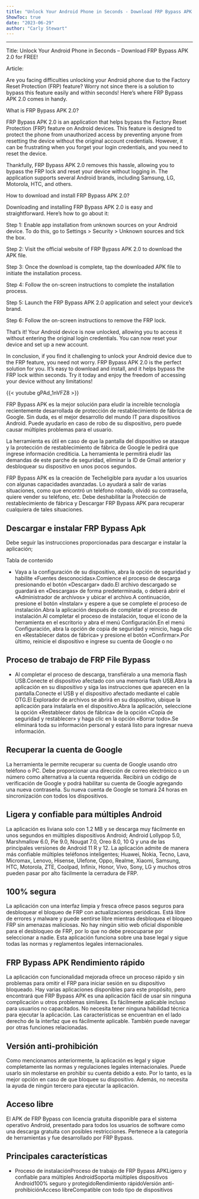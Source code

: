 ```yaml
---
title: "Unlock Your Android Phone in Seconds - Download FRP Bypass APK 2.0 for FREE!"
ShowToc: true 
date: "2023-06-29"
author: "Carly Stewart"
---
```

*****
Title: Unlock Your Android Phone in Seconds – Download FRP Bypass APK 2.0 for FREE!

Article:

Are you facing difficulties unlocking your Android phone due to the Factory Reset Protection (FRP) feature? Worry not since there is a solution to bypass this feature easily and within seconds! Here’s where FRP Bypass APK 2.0 comes in handy.

What is FRP Bypass APK 2.0?

FRP Bypass APK 2.0 is an application that helps bypass the Factory Reset Protection (FRP) feature on Android devices. This feature is designed to protect the phone from unauthorized access by preventing anyone from resetting the device without the original account credentials. However, it can be frustrating when you forget your login credentials, and you need to reset the device.

Thankfully, FRP Bypass APK 2.0 removes this hassle, allowing you to bypass the FRP lock and reset your device without logging in. The application supports several Android brands, including Samsung, LG, Motorola, HTC, and others.

How to download and install FRP Bypass APK 2.0?

Downloading and installing FRP Bypass APK 2.0 is easy and straightforward. Here’s how to go about it:

Step 1: Enable app installation from unknown sources on your Android device. To do this, go to Settings > Security > Unknown sources and tick the box.

Step 2: Visit the official website of FRP Bypass APK 2.0 to download the APK file.

Step 3: Once the download is complete, tap the downloaded APK file to initiate the installation process.

Step 4: Follow the on-screen instructions to complete the installation process.

Step 5: Launch the FRP Bypass APK 2.0 application and select your device’s brand.

Step 6: Follow the on-screen instructions to remove the FRP lock.

That’s it! Your Android device is now unlocked, allowing you to access it without entering the original login credentials. You can now reset your device and set up a new account.

In conclusion, if you find it challenging to unlock your Android device due to the FRP feature, you need not worry. FRP Bypass APK 2.0 is the perfect solution for you. It’s easy to download and install, and it helps bypass the FRP lock within seconds. Try it today and enjoy the freedom of accessing your device without any limitations!

{{< youtube gPAd_1nVFZ8 >}} 



FRP Bypass APK es la mejor solución para eludir la increíble tecnología recientemente desarrollada de protección de restablecimiento de fábrica de Google. Sin duda, es el mejor desarrollo del mundo IT para dispositivos Android. Puede ayudarlo en caso de robo de su dispositivo, pero puede causar múltiples problemas para el usuario.
 
La herramienta es útil en caso de que la pantalla del dispositivo se atasque y la protección de restablecimiento de fábrica de Google le pedirá que ingrese información crediticia. La herramienta le permitirá eludir las demandas de este parche de seguridad, eliminar la ID de Gmail anterior y desbloquear su dispositivo en unos pocos segundos.
 
FRP Bypass APK es la creación de Techeligible para ayudar a los usuarios con algunas capacidades avanzadas. Lo ayudará a salir de varias situaciones, como que encontró un teléfono robado, olvidó su contraseña, quiere vender su teléfono, etc. Debe deshabilitar la Protección de restablecimiento de fábrica y Descargar FRP Bypass APK para recuperar cualquiera de tales situaciones.
 
## Descargar e instalar FRP Bypass Apk
 
Debe seguir las instrucciones proporcionadas para descargar e instalar la aplicación;
 
Tabla de contenido
 
- Vaya a la configuración de su dispositivo, abra la opción de seguridad y habilite «Fuentes desconocidas».Comience el proceso de descarga presionando el botón «Descargar» dado.El archivo descargado se guardará en «Descargas» de forma predeterminada, o deberá abrir el «Administrador de archivos» y ubicar el archivo.A continuación, presione el botón «Instalar» y espere a que se complete el proceso de instalación.Abra la aplicación después de completar el proceso de instalación.Al completar el proceso de instalación, toque el ícono de la herramienta en el escritorio y abra el menú Configuración.En el menú Configuración, abra la opción de copia de seguridad y reinicio, haga clic en «Restablecer datos de fábrica» y presione el botón «Confirmar».Por último, reinicie el dispositivo e ingrese su cuenta de Google o no

 
## Proceso de trabajo de FRP File Bypass
 
- Al completar el proceso de descarga, transfiéralo a una memoria flash USB.Conecte el dispositivo afectado con una memoria flash USB.Abra la aplicación en su dispositivo y siga las instrucciones que aparecen en la pantalla.Conecte el USB y el dispositivo afectado mediante el cable OTG.El Explorador de archivos se abrirá en su dispositivo, ubique la aplicación para instalarla en el dispositivo.Abra la aplicación, seleccione la opción «Restablecer datos de fábrica» de la opción «Copia de seguridad y restablecer» y haga clic en la opción «Borrar todo».Se eliminará toda su información personal y estará listo para ingresar nueva información.

 
## Recuperar la cuenta de Google
 
La herramienta le permite recuperar su cuenta de Google usando otro teléfono o PC. Debe proporcionar una dirección de correo electrónico o un número como alternativa a la cuenta requerida. Recibirá un código de verificación de Google y podrá habilitar su cuenta de Google agregando una nueva contraseña. Su nueva cuenta de Google se tomará 24 horas en sincronización con todos los dispositivos.
 
## Ligera y confiable para múltiples Android
 
La aplicación es liviana solo con 1.2 MB y se descarga muy fácilmente en unos segundos en múltiples dispositivos Android; Android Lollypop 5.0, Marshmallow 6.0, Pie 9.0, Nougat 7.0, Oreo 8.0, 10 Q y una de las principales versiones de Android 11 R y 12. La aplicación admite de manera más confiable múltiples teléfonos inteligentes; Huawei, Nokia, Tecno, Lava, Micromax, Lenovo, Hisense, Ulefone, Oppo, Realme, Xiaomi, Samsung, HTC, Motorola, ZTE, Coolpad, Infinix, Honor, Vivo, Sony, LG y muchos otros pueden pasar por alto fácilmente la cerradura de FRP.
 
## 100% segura
 
La aplicación con una interfaz limpia y fresca ofrece pasos seguros para desbloquear el bloqueo de FRP con actualizaciones periódicas. Está libre de errores y malware y puede sentirse libre mientras desbloquea el bloqueo FRP sin amenazas maliciosas. No hay ningún sitio web oficial disponible para el desbloqueo de FRP, por lo que no debe preocuparse por seleccionar a nadie. Esta aplicación funciona sobre una base legal y sigue todas las normas y reglamentos legales internacionales.
 
## FRP Bypass APK Rendimiento rápido
 
La aplicación con funcionalidad mejorada ofrece un proceso rápido y sin problemas para omitir el FRP para iniciar sesión en su dispositivo bloqueado. Hay varias aplicaciones disponibles para este propósito, pero encontrará que FRP Bypass APK es una aplicación fácil de usar sin ninguna complicación u otros problemas similares. Es fácilmente aplicable incluso para usuarios no capacitados. No necesita tener ninguna habilidad técnica para ejecutar la aplicación. Las características se encuentran en el lado derecho de la interfaz que es fácilmente aplicable. También puede navegar por otras funciones relacionadas.
 
## Versión anti-prohibición
 
Como mencionamos anteriormente, la aplicación es legal y sigue completamente las normas y regulaciones legales internacionales. Puede usarlo sin molestarse en prohibir su cuenta debido a esto. Por lo tanto, es la mejor opción en caso de que bloquee su dispositivo. Además, no necesita la ayuda de ningún tercero para ejecutar la aplicación.
 
## Acceso libre
 
El APK de FRP Bypass con licencia gratuita disponible para el sistema operativo Android, presentado para todos los usuarios de software como una descarga gratuita con posibles restricciones. Pertenece a la categoría de herramientas y fue desarrollado por FRP Bypass.
 
## Principales características
 
- Proceso de instalaciónProceso de trabajo de FRP Bypass APKLigero y confiable para múltiples AndroidSoporta múltiples dispositivos Android100% seguro y protegidoRendimiento rápidoVersión anti-prohibiciónAcceso libreCompatible con todo tipo de dispositivos




